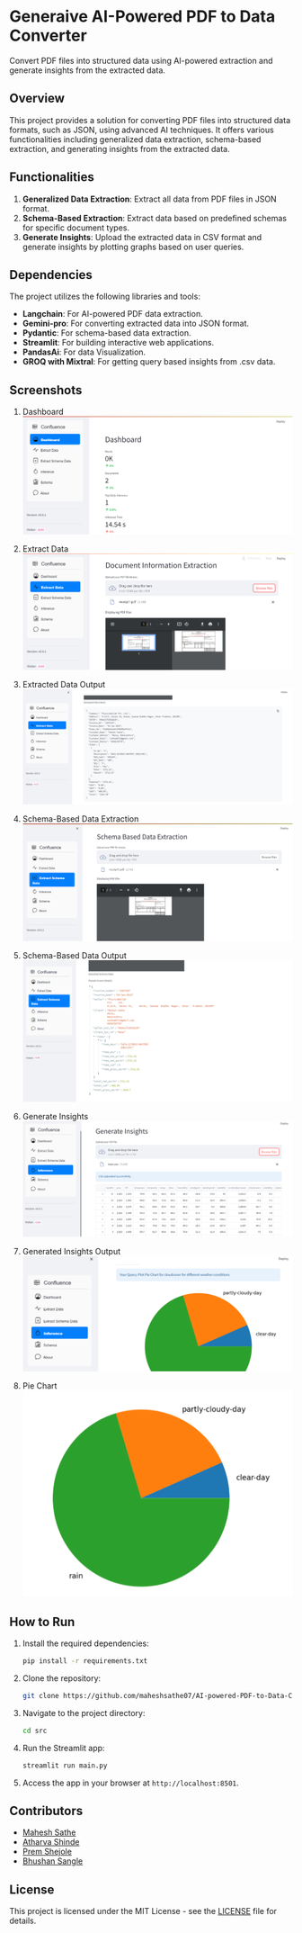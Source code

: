 # Generaive AI-Powered PDF to Data Converter

Convert PDF files into structured data using AI-powered extraction and generate insights from the extracted data.

## Overview

This project provides a solution for converting PDF files into structured data formats, such as JSON, using advanced AI techniques. It offers various functionalities including generalized data extraction, schema-based extraction, and generating insights from the extracted data.

## Functionalities

1. **Generalized Data Extraction**: Extract all data from PDF files in JSON format.
2. **Schema-Based Extraction**: Extract data based on predefined schemas for specific document types.
3. **Generate Insights**: Upload the extracted data in CSV format and generate insights by plotting graphs based on user queries.

## Dependencies

The project utilizes the following libraries and tools:

- **Langchain**: For AI-powered PDF data extraction.
- **Gemini-pro**: For converting extracted data into JSON format.
- **Pydantic**: For schema-based data extraction.
- **Streamlit**: For building interactive web applications.
- **PandasAi**: For data Visualization.
- **GROQ with Mixtral**: For getting query based insights from .csv data.

## Screenshots

1. Dashboard
   ![Dashboard](src/screenshots/Dashboard.png)

2. Extract Data
   ![Extract Data](src/screenshots/Extract_Data.png)

3. Extracted Data Output
   ![Extracted Data Output](src/screenshots/Extract_Data_output.png)

4. Schema-Based Data Extraction
   ![Schema-Based Data Extraction](src/screenshots/Extract_Schema_Based_data.png)

5. Schema-Based Data Output
   ![Schema-Based Data Output](src/screenshots/Extract_Schema_Based_Data_output.png)

6. Generate Insights
   ![Generate Insights](src/screenshots/Generate_insights.png)

7. Generated Insights Output
   ![Generated Insights Output](src/screenshots/Generate_insights_output.png)

8. Pie Chart
   ![Pie Chart](src/screenshots/Pie_Chart.png)

## How to Run

1. Install the required dependencies:

   ```bash
   pip install -r requirements.txt
   ```

2. Clone the repository:

   ```bash
   git clone https://github.com/maheshsathe07/AI-powered-PDF-to-Data-Converter.git
   ```

3. Navigate to the project directory:

   ```bash
   cd src
   ```

4. Run the Streamlit app:

   ```bash
   streamlit run main.py
   ```

5. Access the app in your browser at `http://localhost:8501`.

## Contributors

- [Mahesh Sathe](https://github.com/maheshsathe07)
- [Atharva Shinde](https://github.com/auth-02)
- [Prem Shejole](https://github.com/shejoleprem)
- [Bhushan Sangle](https://github.com/Goddivinein)


## License

This project is licensed under the MIT License - see the [LICENSE](LICENSE) file for details.
